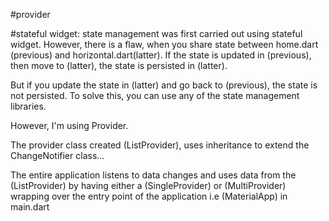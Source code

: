 #provider

#stateful widget: state management was first carried out using stateful widget. 
However, there is a flaw, when you share state between home.dart (previous) and horizontal.dart(latter).
If the state is updated in (previous), then move to (latter), the state is persisted in (latter). 

But if you update the state in (latter) and go back to (previous), the state is not persisted. 
To solve this, you can use any of the state management libraries. 

However, I'm using Provider.



The provider class created (ListProvider), uses inheritance to extend the ChangeNotifier class...

The entire application listens to data changes and uses data from the (ListProvider) by having either a (SingleProvider) or (MultiProvider) wrapping over the entry point of the application i.e (MaterialApp) in main.dart